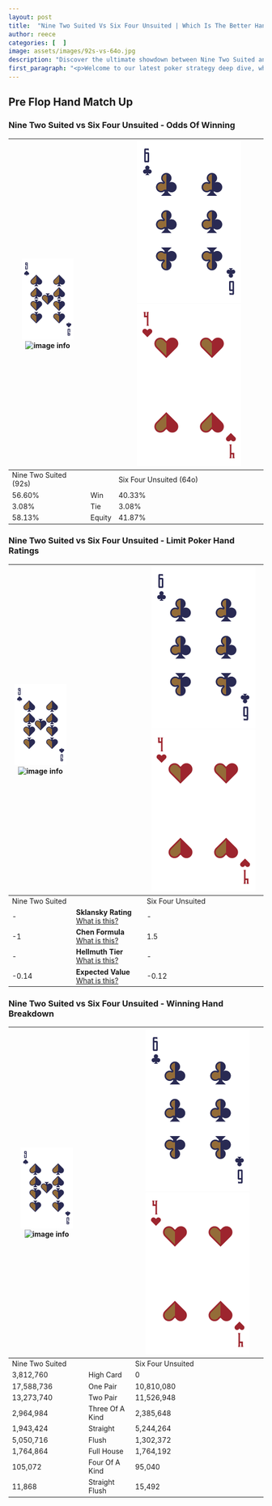 ```yaml
---
layout: post
title:  "Nine Two Suited Vs Six Four Unsuited | Which Is The Better Hand In Poker? A Complete Guide"
author: reece
categories: [  ]
image: assets/images/92s-vs-64o.jpg
description: "Discover the ultimate showdown between Nine Two Suited and Six Four Unsuited in poker! Uncover the odds, strategies, and scenarios where one hand triumphs over the other. Get ready to up your poker game with this thrilling analysis."
first_paragraph: "<p>Welcome to our latest poker strategy deep dive, where we're pitting two distinct hands against each other in a high-stakes showdown: Nine Two Suited vs Six Four Unsuited.</p><p>In the dynamic world of poker, every decision counts, and knowing which hand holds the upper hand is key to your success at the table.</p><p>In this article, we'll dissect these two hands, explore the scenarios where one dominates the other, and equip you with the knowledge to make strategic choices that can tip the odds in your favor.</p><p>Get ready to unravel the intriguing dynamics of these poker hands and elevate your game to new heights.</p>"
---
```




[comment]: # (sp0)

## Pre Flop Hand Match Up

<div class="table hand-ratings" markdown="1"> 



### Nine Two Suited vs Six Four Unsuited - Odds Of Winning


    
| ![image info](assets/images/hand1/9.png) ![image info](assets/images/hand1/2s.png) |  | ![image info](assets/images/hand2/6.png) ![image info](assets/images/hand2/4o.png) |
| -------- | -------- | -------- |
| Nine Two Suited (92s) |  | Six Four Unsuited (64o) |
| 56.60% | Win | 40.33% |
| 3.08% | Tie | 3.08% |
| 58.13% | Equity | 41.87% |




[comment]: # (sp1)



### Nine Two Suited vs Six Four Unsuited - Limit Poker Hand Ratings


    
| ![image info](assets/images/hand1/9.png) ![image info](assets/images/hand1/2s.png) |  | ![image info](assets/images/hand2/6.png) ![image info](assets/images/hand2/4o.png) |
| -------- | -------- | -------- |
| Nine Two Suited |  | Six Four Unsuited |
| - | **Sklansky Rating** [What is this?](/sklansky-rating-explained) | - |
| -1 | **Chen Formula** [What is this?](/chen-formula-explained) | 1.5 |
| - | **Hellmuth Tier** [What is this?](/Hellmuth-tier-explained) | - |
| -0.14 | **Expected Value** [What is this?](/expected-value-explained) | -0.12 |




[comment]: # (sp2)



### Nine Two Suited vs Six Four Unsuited - Winning Hand Breakdown


    
| ![image info](assets/images/hand1/9.png) ![image info](assets/images/hand1/2s.png) |  | ![image info](assets/images/hand2/6.png) ![image info](assets/images/hand2/4o.png) |
| -------- | -------- | -------- |
| Nine Two Suited |  | Six Four Unsuited |
| 3,812,760 | High Card | 0 |
| 17,588,736 | One Pair | 10,810,080 |
| 13,273,740 | Two Pair | 11,526,948 |
| 2,964,984 | Three Of A Kind | 2,385,648 |
| 1,943,424 | Straight | 5,244,264 |
| 5,050,716 | Flush | 1,302,372 |
| 1,764,864 | Full House | 1,764,192 |
| 105,072 | Four Of A Kind | 95,040 |
| 11,868 | Straight Flush | 15,492 |




[comment]: # (sp3)



</div>

[comment]: # (sp4)



[comment]: # (sp5)


